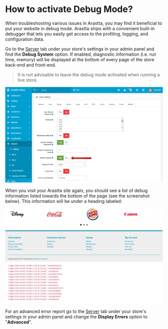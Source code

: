 How to activate Debug Mode?
====================

When troubleshooting various issues in Arastta, you may find it beneficial to put your website in debug mode. Arastta ships with a convenient built-in debugger that lets you easily get access to the profiling, logging, and configuration data.

Go to the [Server](docs/user-manual/system/settings/server) tab under your store's settings in your admin panel and find the **Debug System** option. If enabled, diagnostic information (i.e. run time, memory) will be displayed at the bottom of every page of the store back-end and front-end.

> It is not advisable to leave the debug mode activated when running a live store.

![debug system](_images/debug-system.png)

When you visit your Arastta site again, you should see a list of debug information listed towards the bottom of the page (see the screenshot below). This information will be under a heading labeled:

![debug system basic error report](_images/debug-system-1.png)

For an advanced error report go to the [Server](docs/user-manual/system/settings/server) tab under your store's settings in your admin panel and change the **Display Errors** option to "**Advanced**".
